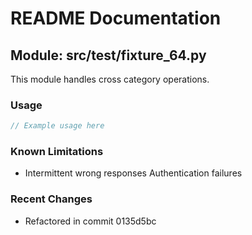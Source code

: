 # README Documentation

## Module: src/test/fixture_64.py

This module handles cross category operations.

### Usage

```java
// Example usage here
```

### Known Limitations

- Intermittent wrong responses Authentication failures

### Recent Changes

- Refactored in commit 0135d5bc
